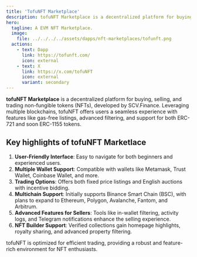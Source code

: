 ```yaml
---
title: 'TofuNFT Marketplace'
description: tofuNFT Marketplace is a decentralized platform for buying, selling, and trading non-fungible tokens (NFTs), developed by SCV.Finance.
hero:
  tagline: A EVM NFT Marketplace.
  image: 
    file: ../../../../assets/dapps/nft-marketplaces/tofunft.png
  actions:
    - text: Dapp
      link: https://tofunft.com/
      icon: external
    - text: X
      link: https://x.com/tofuNFT
      icon: external
      variant: secondary
---
```


**tofuNFT Marketplace** is a decentralized platform for buying, selling, and trading non-fungible tokens (NFTs), developed by SCV.Finance. Leveraging multiple blockchains, tofuNFT offers users a seamless experience with features like gas-free listings, advanced filtering, and support for both ERC-721 and soon ERC-1155 tokens.

## Key highlights of tofuNFT Marketlace
1. **User-Friendly Interface**: Easy to navigate for both beginners and experienced users.
2. **Multiple Wallet Support**: Compatible with wallets like Metamask, Trust Wallet, Coinbase Wallet, and more.
3. **Trading Options**: Offers both fixed price listings and English auctions with incentive bidding.
4. **Multichain Support**: Initially supports Binance Smart Chain (BSC), with plans to expand to Ethereum, Polygon, Avalanche, Fantom, and Arbitrum.
5. **Advanced Features for Sellers**: Tools like in-wallet filtering, activity logs, and Telegram notifications enhance the selling experience.
6. **NFT Builder Support**: Verified collections gain homepage highlights, royalty sharing, and advanced property filtering.

tofuNFT is optimized for efficient trading, providing a robust and feature-rich environment for NFT enthusiasts.
